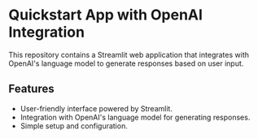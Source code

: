 # Quickstart App with OpenAI Integration
This repository contains a Streamlit web application that integrates with OpenAI's language model to generate responses based on user input.

## Features
- User-friendly interface powered by Streamlit.
- Integration with OpenAI's language model for generating responses.
- Simple setup and configuration.

